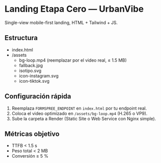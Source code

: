 # Landing Etapa Cero — UrbanVibe

Single-view mobile-first landing, HTML + Tailwind + JS.

## Estructura
- index.html
- /assets
  - bg-loop.mp4 (reemplazar por el video real, ≤ 1.5 MB)
  - fallback.jpg
  - isotipo.svg
  - icon-instagram.svg
  - icon-tiktok.svg

## Configuración rápida
1) Reemplaza `FORMSPREE_ENDPOINT` en `index.html` por tu endpoint real.
2) Coloca el video optimizado en `/assets/bg-loop.mp4` (H.265 o VP9).
3) Sube la carpeta a Render (Static Site o Web Service con Nginx simple).

## Métricas objetivo
- TTFB < 1.5 s
- Peso total < 2 MB
- Conversión ≥ 5 %

